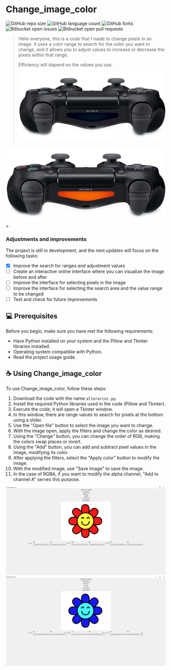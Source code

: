 # Change_image_color

![GitHub repo size](https://img.shields.io/github/repo-size/Change_image_color/README-template?style=for-the-badge)
![GitHub language count](https://img.shields.io/github/languages/count/Change_image_color/README-template?style=for-the-badge)
![GitHub forks](https://img.shields.io/github/forks/Change_image_color/README-template?style=for-the-badge)
![Bitbucket open issues](https://img.shields.io/bitbucket/issues/Change_image_color/README-template?style=for-the-badge)
![Bitbucket open pull requests](https://img.shields.io/bitbucket/pr-raw/Change_image_color/README-template?style=for-the-badge)


>Hello everyone, this is a code that I made to change pixels in an image. It uses a color range to search for the color you want to change, and it allows you to adjust values to increase or decrease the pixels within that range.
>
>Efficiency will depend on the values you use.
>
><img src="Controle_desligado.png" alt="DS4 LED off">


<img src="Controle_cor_vermelha.png" alt="Changed DS4 LED to red">
>

### Adjustments and improvements

The project is still in development, and the next updates will focus on the following tasks:

- [X] Improve the search for ranges and adjustment values
- [ ] Create an interactive online interface where you can visualize the image before and after
- [ ] Improve the interface for selecting pixels in the image
- [ ] Improve the interface for selecting the search area and the value range to be changed
- [ ] Test and check for future improvements

## 💻 Prerequisites

Before you begin, make sure you have met the following requirements:

- Have Python installed on your system and the Pillow and Tkinter libraries installed.
- Operating system compatible with Python.
- Read the project usage guide.

## ☕ Using Change_image_color

To use Change_image_color, follow these steps:

1. Download the code with the name `alterarcor.py`.
2. Install the required Python libraries used in the code (Pillow and Tkinter).
3. Execute the code; it will open a Tkinter window.
4. In this window, there are range values to search for pixels at the bottom using a slider.
5. Use the "Open file" button to select the image you want to change.
6. With the image open, apply the filters and change the color as desired.
7. Using the "Change" button, you can change the order of RGB, making the colors swap places or invert.
8. Using the "Add" button, you can add and subtract pixel values in the image, modifying its color.
9. After applying the filters, select the "Apply color" button to modify the image.
10. With the modified image, use "Save Image" to save the image.
11. In the case of RGBA, if you want to modify the alpha channel, "Add to channel A" serves this purpose.
<img src="exemplo.jpg" alt="Example of color before being changed">
<img src="modificada.jpg" alt="Modified image">

